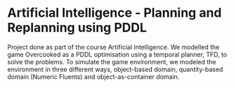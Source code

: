 # Artificial Intelligence - Planning and Replanning using PDDL
Project done as part of the course Artificial Intelligence.
We modelled the game Overcooked as a PDDL optimisation using a temporal planner, TFD, to solve the problems. To simulate the game environment, we modeled the environment in three different ways, object-based domain, quantity-based domain (Numeric Fluents) and object-as-container domain. 
